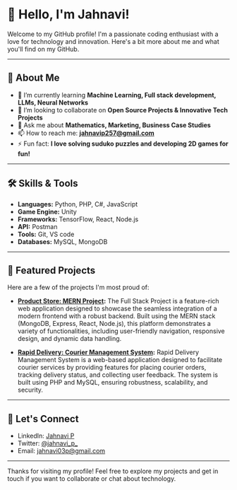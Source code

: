 # 👋 Hello, I'm Jahnavi!

Welcome to my GitHub profile! I'm a passionate coding enthusiast with a love for technology and innovation. Here's a bit more about me and what you'll find on my GitHub.

---

## 🚀 About Me
- 🌱 I’m currently learning **Machine Learning, Full stack development, LLMs, Neural Networks**
- 👯 I’m looking to collaborate on **Open Source Projects & Innovative Tech Projects**
- 💬 Ask me about **Mathematics, Marketing, Business Case Studies**
- 📫 How to reach me: **jahnavip257@gmail.com**
- ⚡ Fun fact: **I love solving suduko puzzles and developing 2D games for fun!**

---

## 🛠️ Skills & Tools
- **Languages:** Python, PHP, C#, JavaScript
- **Game Engine:** Unity
- **Frameworks:** TensorFlow, React, Node.js
- **API:** Postman
- **Tools:** Git, VS code
- **Databases:** MySQL, MongoDB

---

## 💼 Featured Projects
Here are a few of the projects I'm most proud of:

- **[Product Store: MERN Project](https://github.com/jan257/Product_Store-_-full_stack_project.git):** The Full Stack Project is a feature-rich web application designed to showcase the seamless integration of a modern frontend with a robust backend. Built using the MERN stack (MongoDB, Express, React, Node.js), this platform demonstrates a variety of functionalities, including user-friendly navigation, responsive design, and dynamic data handling.

- **[Rapid Delivery: Courier Management System](https://github.com/jan257/Courier-Management-System-.git):** Rapid Delivery Management System is a web-based application designed to facilitate courier services by providing features for placing courier orders, tracking delivery status, and collecting user feedback. The system is built using PHP and MySQL, ensuring robustness, scalability, and security.

---

## 🤝 Let's Connect
- LinkedIn: [Jahnavi P](https://www.linkedin.com/in/jahnavi-p-a68788233)
- Twitter: [@jahnavi_p_](https://x.com/jahnavi_p_)
- Email: [jahnavi03p@gmail.com](mailto:jahnavi03p@gmail.com)

---

Thanks for visiting my profile! Feel free to explore my projects and get in touch if you want to collaborate or chat about technology.
